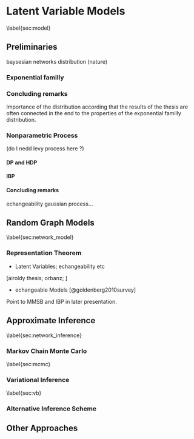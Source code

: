 
# Latent Variable Models
\label{sec:model}

## Preliminaries

baysesian networks
distribution
(nature)

### Exponential familly


### Concluding remarks
Importance of the distribution according that the results of the thesis are often connected in the end to the properties of the exponential familly distribution.

### Nonparametric Process

(do I nedd levy process here ?)

#### DP and HDP

#### IBP

#### Concluding remarks

echangeability
gaussian process...




## Random Graph Models
\label{sec:network_model}

### Representation Theorem

+ Latent Variables; echangeability etc

[airoldy thesis; orbanz; ]

+ echangeable Models
[@goldenberg2010survey]


Point to MMSB and IBP in later presentation.


## Approximate Inference
\label{sec:network_inference}

### Markov Chain Monte Carlo
\label{sec:mcmc}

### Variational Inference
\label{sec:vb}

### Alternative Inference Scheme




## Other Approaches


